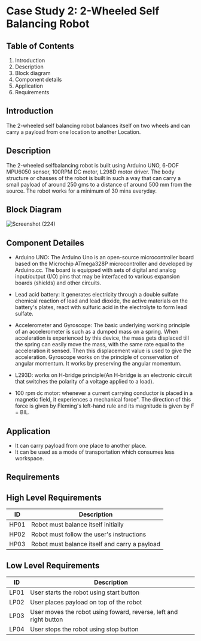 # Case Study 2: 2-Wheeled Self Balancing Robot

## Table of Contents

1.  Introduction
2.  Description
3.  Block diagram
4.  Component details
5.  Application
6.  Requirements

## Introduction

The 2-wheeled self balancing robot balances itself on two wheels and can carry a payload from one location to another
Location.

## Description

The 2-wheeled selfbalancing robot is built using Arduino UNO, 6-DOF MPU6050 sensor, 100RPM DC motor, L298D motor driver. The body structure or chasses of the robot is built in
such a way that can carry a small payload of around 250 gms to a distance of around 500 mm from the source. The robot works for a minimum of 30 mins everyday. 

## Block Diagram
![Screenshot (224)](https://user-images.githubusercontent.com/42509490/154862731-120869ba-c725-497d-96a6-98617d5b3155.png)

## Component Detailes

*   Arduino UNO:  The Arduino Uno is an open-source microcontroller board based on the Microchip ATmega328P microcontroller and developed by Arduino.cc. The board is equipped
    with sets of digital and analog input/output (I/O) pins that may be interfaced to various expansion boards (shields) and other circuits.

*   Lead acid battery:  It generates electricity through a double sulfate chemical reaction of lead and lead  dioxide, the active materials on the battery's plates, react with
    sulfuric acid in the electrolyte to form lead  sulfate.

*   Accelerometer and Gyroscope:  The basic underlying working principle of an accelerometer is such as a dumped  mass on a spring. When acceleration is experienced by this
    device, the mass gets displaced till the spring can easily  move the mass, with the same rate equal to the acceleration it sensed. Then this displacement value is used to
    give the acceleration. Gyroscope works on the principle of conservation of angular momentum. It works by preserving the angular  momentum.

*   L293D: works on H-bridge principle(An H-bridge is an electronic circuit that switches the polarity of a  voltage applied to a load).

*   100 rpm dc motor: whenever a current carrying conductor is placed in a magnetic field, it experiences a  mechanical force". The direction of this force is given by
    Fleming's left-hand rule and its magnitude is given  by F = BIL.

## Application

*   It can carry payload from one place to another place.
*   It can be used as a mode of transportation which consumes less workspace.

## Requirements

## High Level Requirements
| ID | Description  |
|----|-------------------------------------------------|
|HP01| Robot must balance itself initially |
|HP02| Robot must follow the user's instructions |
|HP03| Robot must balance itself and carry a payload |

## Low Level Requirements

| ID | Description  |
|----|-----------------------------------------------------------------|
|LP01| User starts the robot using start button |
|LP02| User places payload on top of the robot |
|LP03| User moves the robot using foward, reverse, left and right button |
|LP04| User stops the robot using stop button |
